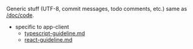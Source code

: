 Generic stuff (UTF-8, commit messages, todo comments, etc.) same as
[/doc/code](/doc/code).

* specific to app-client
  * [typescript-guideline.md](typescript-guideline.md)
  * [react-guideline.md](react-guideline.md)